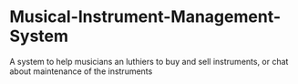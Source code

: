 # Musical-Instrument-Management-System
A system to help musicians  an luthiers to buy and sell instruments, or chat about maintenance of the instruments
